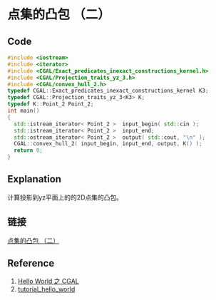 # 点集的凸包 （二）

## Code

```cpp
#include <iostream>
#include <iterator>
#include <CGAL/Exact_predicates_inexact_constructions_kernel.h>
#include <CGAL/Projection_traits_yz_3.h>
#include <CGAL/convex_hull_2.h>
typedef CGAL::Exact_predicates_inexact_constructions_kernel K3;
typedef CGAL::Projection_traits_yz_3<K3> K;
typedef K::Point_2 Point_2;
int main()
{
  std::istream_iterator< Point_2 >  input_begin( std::cin );
  std::istream_iterator< Point_2 >  input_end;
  std::ostream_iterator< Point_2 >  output( std::cout, "\n" );
  CGAL::convex_hull_2( input_begin, input_end, output, K() );
  return 0;
}
```

## Explanation

计算投影到yz平面上的的2D点集的凸包。

## 链接

[点集的凸包 （二）](https://github.com/wblong/CGALDemo/tree/master/convex_hull_yz)

## Reference

1. [Hello World 之 CGAL](https://www.cnblogs.com/myboat/p/9943738.html)
2. [tutorial_hello_world](https://doc.cgal.org/latest/Manual/tutorial_hello_world.html)
